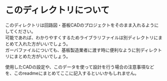 # このディレクトリについて
このディレクトリは回路図・基板CADのプロジェクトをそのまま入れるようにしてください。</br>
可能であれば、わかりやすくするためライブラリファイルは別ディレクトリにまとめて入れた方がいいでしょう。</br>
ガーバファイルについても、基板製造業者に渡す時に便利なように別ディレクトリにまとめた方がいいでしょう。</br>


使用したCADの設定や、このデータを使って設計を行う場合の注意事項などを、このreadmeにまとめてここに記入するといいかもしれません。
